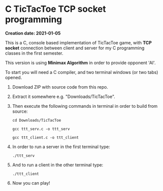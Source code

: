 # C TicTacToe TCP socket programming
**Creation date: 2021-01-05**

This is a C, console based implementation of TicTacToe game, with **TCP socket** connection between client and server for my C programming classes in the first semester.

This version is using **Minimax Algorithm** in order to provide opponent 'AI'.

To start you will need a C compiler, and two terminal windows (or two tabs) opened.

1. Download ZIP with source code from this repo.
2. Extract it somewhere e.g. "Downloads/TicTacToe".
3. Then execute the following commands in terminal in order to build from source:

    ```cd Downloads/TicTacToe```

    ```gcc ttt_serv.c -o ttt_serv```

    ```gcc ttt_client.c -o ttt_client```

4. In order to run a server in the first terminal type:

    ```./ttt_serv```

5. And to run a client in the other terminal type:

    ```./ttt_client```

6. Now you can play!
